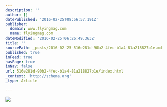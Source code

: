 ```yaml
---
description: ''
author: []
datePublished: '2016-02-25T08:56:57.191Z'
publisher:
  domain: www.flyingmag.com
  name: flyingmag.com
dateModified: '2016-02-25T06:26:49.363Z'
title: ''
sourcePath: _posts/2016-02-25-516e281d-90b2-4fec-b1a4-81a218827b1e.md
published: true
inFeed: true
hasPage: true
inNav: false
url: 516e281d-90b2-4fec-b1a4-81a218827b1e/index.html
_context: 'http://schema.org'
_type: Article

---
```

![](http://www.flyingmag.com/sites/flyingmag.com/files/styles/large_1x_/public/import/2015/sites/all/files/_images/201508/FLY0815-Seaplane-Ticket.jpg?itok=x7VT01Z6)